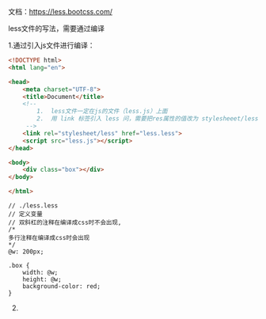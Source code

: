 文档：https://less.bootcss.com/

less文件的写法，需要通过编译

1.通过引入js文件进行编译：

```html
<!DOCTYPE html>
<html lang="en">

<head>
    <meta charset="UTF-8">
    <title>Document</title>
    <!-- 
        1.  less文件一定在js的文件（less.js）上面
        2.  用 link 标签引入 less 问，需要把res属性的值改为 stylesheeet/less
     -->
    <link rel="stylesheet/less" href="less.less">
    <script src="less.js"></script>
</head>

<body>
    <div class="box"></div>
</body>

</html>
```

```less
// ./less.less
// 定义变量 
// 双斜杠的注释在编译成css时不会出现, 
/*
多行注释在编译成css时会出现
*/
@w: 200px;

.box {
    width: @w;
    height: @w;
    background-color: red;
}
```

2.